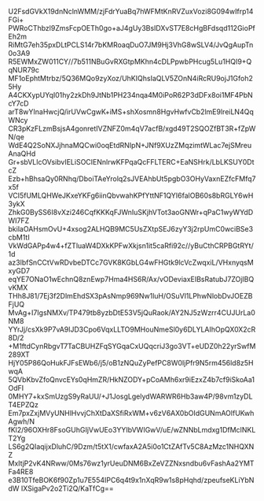 U2FsdGVkX19dnNclnWMM/zjFdrYuaBq7hWFMtKnRVZuxVozi8G094wIfrp14FGi+
PWRoCThbzl9ZmsFcpOETh0go+aJ4gUy3BsIDXvST7E8cHgBFdsqd112GioPfEh2m
RiMtG7eh35pxDLtPCLS14r7bKMRoaqDuO7JM9Hj3VhG8wSLV4/JvQgAupTn0o3A9
R5EWMxZW011CY//7b511NBuGvRXGtpMKhn4cDLPpwbPHcug5Lu1HQI9+QqNUR79c
MF1oEphtMtrbz/5Q36MQo9zyXoz/UhKIQhsIaQLV5ZOnN4iRcRU9ojJ1Gfoh25Hy
A4CKXypUYqI01hy2zkDh9JtNb1PH234nqa4M0iPoR62P3dDFx8oi1MF4PbNcY7cD
arT8wYInaHwcjQ/irUVwCgwK+iMS+shXosmn8HgvHwfvCb2lmE9lreiLN4QqWNcy
CR3pKzFLzmBsjsA4gonretIVZNFZ0m4qV7acfB/xgd49T2SQOZfBT3R+fZpWN/qe
WdE4Q2SoNXJjhnaMQCwi0oqEtdRNIpN+JNf9XUzZMqzimtWLac7ejSMreuAnaQHd
Gr+sbVLlcOVsibvIELiSOCIENnlrwKFPqaQcFFLTERC+EaNSHrk/LbLKSUY0DtcZ
Ezb+hBhsaQy0RNhq/DboiTAeYrolq2sJVEAhbUt5pgbO3OHyVaxnEZfcFMfq7x5f
VCI5fUMLQHWeJKxeYKFg6iinQbvwahKPfYttNF1QYI6falOB60s8bRGLY6wH3ykX
ZhkG0BySS6I8vXzi246CqfKKKqFJWnIuSKjhVTot3aoGNWr+qPaC1wyWYdDWI7FZ
bkilaOAHsmOvU+4xsog2ALHQB9MC5UsZXtpSEJ6zyY3j2rpUmC0wciBSe3cbM1tI
VkWdGAPp4w4+fZTluaW4DXkKPFwXkjsn1it5caRfi92c//yBuCthCRPBGtRYt/1d
az3lbfSnCCtVwRDvbeDTCc7GVK8KGbLG4wFHGtk9lcVcZwqxiL/VHxnyqsMxyGD7
eqYE7ONaO1wEchnQ8znEwp7Hma4HS6R/Ax/vODeviaxEIBsRatubJ7ZOjIBQvKMX
THh8J81/7Ej3f2DlmEhdSX3pAsNmp969Nw1luH/OSuVl1LPhwNlobDvJOEZBFjUQ
MvAg+I7IgsNMXv/TP479tb8yzbDtE53V5jQuRaok/AY2NJ5zWzrr4CUJUrLa0NM8
YYrJj/csXk9P7vA9lJD3Cpo6VqxLLTO9MHouNmeSl0y6DLYLAIhOpQX0X2cR8D/2
+M1ftdCynRbgvT7TaCBUHZFqSYGqaCxUQqcriJ3go3VT+eUDZ0h22yrSwfM289XT
HjY05P86QoHukFJFsEWb6/j5/oB1zNQuZyPefPC8W0IjPfr9N5rm456ld8z5HwqA
5QVbKbvZfoQnvcEYs0qHmZR/HkNZODY+pCoAMh6xr9iEzxZ4b7cf9iSkoAa1OdFI
0MHY7+kxSmUzgS9yRaUU/+J1JosgLgelydWARWR6Hb3aw4P/98vm1zyDLT4EPZQz
Em7pxZxjMVyUNHlHvvjChXtDaXSfiRxWM+v6zV6AX0bOIdGUNmAOlfUKwhAgwh/N
fKl2/96OXHr8FsoGUhGIjVwUEo3YYIbVWIGwV/uE/wZNNbLmdxg1DfMcINKLT2Yg
LS6g2QIaqijxDluhC/9Dzm/t5tX1/cwfaxA2A5i0o1CtZAfTv5C8AzMzc1NHQXNZ
MxItjP2vK4NRww/0Ms76wz1yrUeuDNM6BxZeVZZNxsndbu6vFashAa2YMTFa4RE8
e3B10TfeBOK6f90Zp1u7E554IPC6q4t9x1nXqR9w1s8pHqhd/zpeufseKLiYbNdW
IXSigaPv2o2Ti2Q/KaTfCg==
